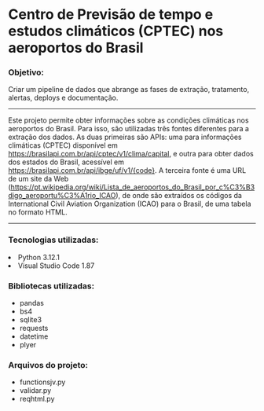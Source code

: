 <h1>Centro de Previsão de tempo e estudos climáticos (CPTEC) nos aeroportos do Brasil</h1>

<h3>Objetivo: </h3>
<p>Criar um pipeline de dados que abrange as fases de extração, tratamento, alertas, deploys e documentação.</p>
<hr>
<p>Este projeto permite obter informações sobre as condições climáticas nos aeroportos do Brasil. Para isso, são utilizadas três fontes diferentes para a extração dos dados. As duas primeiras são APIs: uma para informações climáticas (CPTEC) disponível em <a href=URL>https://brasilapi.com.br/api/cptec/v1/clima/capital</a>, e outra para obter dados dos estados do Brasil, acessível em <a href=URL>https://brasilapi.com.br/api/ibge/uf/v1/{code}</a>. A terceira fonte é uma URL de um site da Web (<a href=URL>https://pt.wikipedia.org/wiki/Lista_de_aeroportos_do_Brasil_por_c%C3%B3digo_aeroportu%C3%A1rio_ICAO</a>), de onde são extraídos os códigos da International Civil Aviation Organization (ICAO) para o Brasil, de uma tabela no formato HTML.</p>

<hr>

<h3>Tecnologias utilizadas:</h3>
<li>Python 3.12.1</li>
<li>Visual Studio Code 1.87</li>

<h3 >Bibliotecas utilizadas:</h3>
<ul>
<li>pandas</li>
<li>bs4</li>
<li>sqlite3</li>
<li>requests</li>
<li>datetime</li>
<li>plyer</li>
</ul>

<h3>Arquivos do projeto:</h3>
<ul>
  <li>functionsjv.py</li>
  <li>validar.py</li>
  <li>reqhtml.py</li>
</ul>
